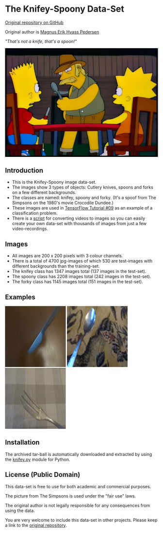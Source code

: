 # The Knifey-Spoony Data-Set

[Original repository on GitHub](https://github.com/Hvass-Labs/knifey-spoony)

Original author is [Magnus Erik Hvass Pedersen](http://www.hvass-labs.org)


*"That's not a knife, that's a spoon!"*

![The Simpsons playing Knifey-Spoony](images/simpsons.jpg)

## Introduction

* This is the Knifey-Spoony image data-set.
* The images show 3 types of objects: Cutlery knives, spoons and forks on a few different backgrounds.
* The classes are named: knifey, spoony and forky. (It's a spoof from The Simpsons on the 1980's movie Crocodile Dundee.)
* These images are used in [TensorFlow Tutorial #09](https://github.com/Hvass-Labs/TensorFlow-Tutorials/blob/master/08_Video_Data.ipynb) as an example of a classification problem.
* There is a [script](https://github.com/Hvass-Labs/TensorFlow-Tutorials/blob/master/convert.py) for converting videos to images so you can easily create your own data-set with thousands of images from just a few video-recordings.

## Images

* All images are 200 x 200 pixels with 3 colour channels.
* There is a total of 4700 jpg-images of which 530 are test-images with different backgrounds than the training-set.
* The knifey class has 1347 images total (137 images in the test-set).
* The spoony class has 2208 images total (242 images in the test-set).
* The forky class has 1145 images total (151 images in the test-set).

## Examples

![Example of knifey](images/knifey.jpg) ![Example of spoony](images/spoony.jpg) ![Example of forky](images/forky.jpg)

## Installation

The archived tar-ball is automatically downloaded and extracted by using the [knifey.py](https://github.com/Hvass-Labs/TensorFlow-Tutorials/blob/master/knifey.py) module for Python.


## License (Public Domain)

This data-set is free to use for both academic and commercial purposes.

The picture from The Simpsons is used under the "fair use" laws.

The original author is not legally responsible for any consequences from using the data.

You are very welcome to include this data-set in other projects.
Please keep a link to the [original repository](https://github.com/Hvass-Labs/knifey-spoony).

